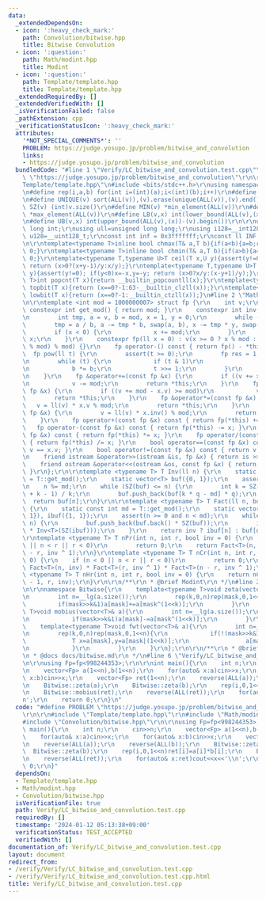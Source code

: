```yaml
---
data:
  _extendedDependsOn:
  - icon: ':heavy_check_mark:'
    path: Convolution/bitwise.hpp
    title: Bitwise Convolution
  - icon: ':question:'
    path: Math/modint.hpp
    title: Modint
  - icon: ':question:'
    path: Template/template.hpp
    title: Template/template.hpp
  _extendedRequiredBy: []
  _extendedVerifiedWith: []
  _isVerificationFailed: false
  _pathExtension: cpp
  _verificationStatusIcon: ':heavy_check_mark:'
  attributes:
    '*NOT_SPECIAL_COMMENTS*': ''
    PROBLEM: https://judge.yosupo.jp/problem/bitwise_and_convolution
    links:
    - https://judge.yosupo.jp/problem/bitwise_and_convolution
  bundledCode: "#line 1 \"Verify/LC_bitwise_and_convolution.test.cpp\"\n#define PROBLEM\
    \ \"https://judge.yosupo.jp/problem/bitwise_and_convolution\"\r\n\r\n#line 1 \"\
    Template/template.hpp\"\n#include <bits/stdc++.h>\r\nusing namespace std;\r\n\r\
    \n#define rep(i,a,b) for(int i=(int)(a);i<(int)(b);i++)\r\n#define ALL(v) (v).begin(),(v).end()\r\
    \n#define UNIQUE(v) sort(ALL(v)),(v).erase(unique(ALL(v)),(v).end())\r\n#define\
    \ SZ(v) (int)v.size()\r\n#define MIN(v) *min_element(ALL(v))\r\n#define MAX(v)\
    \ *max_element(ALL(v))\r\n#define LB(v,x) int(lower_bound(ALL(v),(x))-(v).begin())\r\
    \n#define UB(v,x) int(upper_bound(ALL(v),(x))-(v).begin())\r\n\r\nusing ll=long\
    \ long int;\r\nusing ull=unsigned long long;\r\nusing i128=__int128_t;\r\nusing\
    \ u128=__uint128_t;\r\nconst int inf = 0x3fffffff;\r\nconst ll INF = 0x1fffffffffffffff;\r\
    \n\r\ntemplate<typename T>inline bool chmax(T& a,T b){if(a<b){a=b;return 1;}return\
    \ 0;}\r\ntemplate<typename T>inline bool chmin(T& a,T b){if(a>b){a=b;return 1;}return\
    \ 0;}\r\ntemplate<typename T,typename U>T ceil(T x,U y){assert(y!=0); if(y<0)x=-x,y=-y;\
    \ return (x>0?(x+y-1)/y:x/y);}\r\ntemplate<typename T,typename U>T floor(T x,U\
    \ y){assert(y!=0); if(y<0)x=-x,y=-y; return (x>0?x/y:(x-y+1)/y);}\r\ntemplate<typename\
    \ T>int popcnt(T x){return __builtin_popcountll(x);}\r\ntemplate<typename T>int\
    \ topbit(T x){return (x==0?-1:63-__builtin_clzll(x));}\r\ntemplate<typename T>int\
    \ lowbit(T x){return (x==0?-1:__builtin_ctzll(x));}\n#line 2 \"Math/modint.hpp\"\
    \n\r\ntemplate <int mod = 1000000007> struct fp {\r\n    int v;\r\n    static\
    \ constexpr int get_mod() { return mod; }\r\n    constexpr int inv() const {\r\
    \n        int tmp, a = v, b = mod, x = 1, y = 0;\r\n        while (b)\r\n    \
    \        tmp = a / b, a -= tmp * b, swap(a, b), x -= tmp * y, swap(x, y);\r\n\
    \        if (x < 0) {\r\n            x += mod;\r\n        }\r\n        return\
    \ x;\r\n    }\r\n    constexpr fp(ll x = 0) : v(x >= 0 ? x % mod : (mod - (-x)\
    \ % mod) % mod) {}\r\n    fp operator-() const { return fp() - *this; }\r\n  \
    \  fp pow(ll t) {\r\n        assert(t >= 0);\r\n        fp res = 1, b = *this;\r\
    \n        while (t) {\r\n            if (t & 1)\r\n                res *= b;\r\
    \n            b *= b;\r\n            t >>= 1;\r\n        }\r\n        return res;\r\
    \n    }\r\n    fp &operator+=(const fp &x) {\r\n        if ((v += x.v) >= mod)\r\
    \n            v -= mod;\r\n        return *this;\r\n    }\r\n    fp &operator-=(const\
    \ fp &x) {\r\n        if ((v += mod - x.v) >= mod)\r\n            v -= mod;\r\n\
    \        return *this;\r\n    }\r\n    fp &operator*=(const fp &x) {\r\n     \
    \   v = ll(v) * x.v % mod;\r\n        return *this;\r\n    }\r\n    fp &operator/=(const\
    \ fp &x) {\r\n        v = ll(v) * x.inv() % mod;\r\n        return *this;\r\n\
    \    }\r\n    fp operator+(const fp &x) const { return fp(*this) += x; }\r\n \
    \   fp operator-(const fp &x) const { return fp(*this) -= x; }\r\n    fp operator*(const\
    \ fp &x) const { return fp(*this) *= x; }\r\n    fp operator/(const fp &x) const\
    \ { return fp(*this) /= x; }\r\n    bool operator==(const fp &x) const { return\
    \ v == x.v; }\r\n    bool operator!=(const fp &x) const { return v != x.v; }\r\
    \n    friend istream &operator>>(istream &is, fp &x) { return is >> x.v; }\r\n\
    \    friend ostream &operator<<(ostream &os, const fp &x) { return os << x.v;\
    \ }\r\n};\r\n\r\ntemplate <typename T> T Inv(ll n) {\r\n    static const int md\
    \ = T::get_mod();\r\n    static vector<T> buf({0, 1});\r\n    assert(n > 0);\r\
    \n    n %= md;\r\n    while (SZ(buf) <= n) {\r\n        int k = SZ(buf), q = (md\
    \ + k - 1) / k;\r\n        buf.push_back(buf[k * q - md] * q);\r\n    }\r\n  \
    \  return buf[n];\r\n}\r\n\r\ntemplate <typename T> T Fact(ll n, bool inv = 0)\
    \ {\r\n    static const int md = T::get_mod();\r\n    static vector<T> buf({1,\
    \ 1}), ibuf({1, 1});\r\n    assert(n >= 0 and n < md);\r\n    while (SZ(buf) <=\
    \ n) {\r\n        buf.push_back(buf.back() * SZ(buf));\r\n        ibuf.push_back(ibuf.back()\
    \ * Inv<T>(SZ(ibuf)));\r\n    }\r\n    return inv ? ibuf[n] : buf[n];\r\n}\r\n\
    \r\ntemplate <typename T> T nPr(int n, int r, bool inv = 0) {\r\n    if (n < 0\
    \ || n < r || r < 0)\r\n        return 0;\r\n    return Fact<T>(n, inv) * Fact<T>(n\
    \ - r, inv ^ 1);\r\n}\r\ntemplate <typename T> T nCr(int n, int r, bool inv =\
    \ 0) {\r\n    if (n < 0 || n < r || r < 0)\r\n        return 0;\r\n    return\
    \ Fact<T>(n, inv) * Fact<T>(r, inv ^ 1) * Fact<T>(n - r, inv ^ 1);\r\n}\r\ntemplate\
    \ <typename T> T nHr(int n, int r, bool inv = 0) {\r\n    return nCr<T>(n + r\
    \ - 1, r, inv);\r\n}\r\n\r\n/**\r\n * @brief Modint\r\n */\n#line 2 \"Convolution/bitwise.hpp\"\
    \n\r\nnamespace Bitwise{\r\n    template<typename T>void zeta(vector<T>& a){\r\
    \n        int n=__lg(a.size());\r\n        rep(k,0,n)rep(mask,0,1<<n){\r\n   \
    \         if(mask>>k&1)a[mask]+=a[mask^(1<<k)];\r\n        }\r\n    }\r\n    template<typename\
    \ T>void mobius(vector<T>& a){\r\n        int n=__lg(a.size());\r\n        rep(k,0,n)rep(mask,0,1<<n){\r\
    \n            if(mask>>k&1)a[mask]-=a[mask^(1<<k)];\r\n        }\r\n    }\r\n\
    \    template<typename T>void fwt(vector<T>& a){\r\n        int n=__lg(a.size());\r\
    \n        rep(k,0,n)rep(mask,0,1<<n){\r\n            if(!(mask>>k&1)){\r\n   \
    \             T x=a[mask],y=a[mask|(1<<k)];\r\n                a[mask]=x+y,a[mask|(1<<k)]=x-y;\r\
    \n            }\r\n        }\r\n    }\r\n};\r\n\r\n/**\r\n * @brief Bitwise Convolution\r\
    \n * @docs docs/bitwise.md\r\n */\n#line 6 \"Verify/LC_bitwise_and_convolution.test.cpp\"\
    \n\r\nusing Fp=fp<998244353>;\r\n\r\nint main(){\r\n    int n;\r\n    cin>>n;\r\
    \n    vector<Fp> a(1<<n),b(1<<n);\r\n    for(auto& x:a)cin>>x;\r\n    for(auto&\
    \ x:b)cin>>x;\r\n    vector<Fp> ret(1<<n);\r\n    reverse(ALL(a));\r\n    reverse(ALL(b));\r\
    \n    Bitwise::zeta(a);\r\n    Bitwise::zeta(b);\r\n    rep(i,0,1<<n)ret[i]=a[i]*b[i];\r\
    \n    Bitwise::mobius(ret);\r\n    reverse(ALL(ret));\r\n    for(auto& x:ret)cout<<x<<'\\\
    n';\r\n    return 0;\r\n}\n"
  code: "#define PROBLEM \"https://judge.yosupo.jp/problem/bitwise_and_convolution\"\
    \r\n\r\n#include \"Template/template.hpp\"\r\n#include \"Math/modint.hpp\"\r\n\
    #include \"Convolution/bitwise.hpp\"\r\n\r\nusing Fp=fp<998244353>;\r\n\r\nint\
    \ main(){\r\n    int n;\r\n    cin>>n;\r\n    vector<Fp> a(1<<n),b(1<<n);\r\n\
    \    for(auto& x:a)cin>>x;\r\n    for(auto& x:b)cin>>x;\r\n    vector<Fp> ret(1<<n);\r\
    \n    reverse(ALL(a));\r\n    reverse(ALL(b));\r\n    Bitwise::zeta(a);\r\n  \
    \  Bitwise::zeta(b);\r\n    rep(i,0,1<<n)ret[i]=a[i]*b[i];\r\n    Bitwise::mobius(ret);\r\
    \n    reverse(ALL(ret));\r\n    for(auto& x:ret)cout<<x<<'\\n';\r\n    return\
    \ 0;\r\n}"
  dependsOn:
  - Template/template.hpp
  - Math/modint.hpp
  - Convolution/bitwise.hpp
  isVerificationFile: true
  path: Verify/LC_bitwise_and_convolution.test.cpp
  requiredBy: []
  timestamp: '2024-01-12 05:13:38+09:00'
  verificationStatus: TEST_ACCEPTED
  verifiedWith: []
documentation_of: Verify/LC_bitwise_and_convolution.test.cpp
layout: document
redirect_from:
- /verify/Verify/LC_bitwise_and_convolution.test.cpp
- /verify/Verify/LC_bitwise_and_convolution.test.cpp.html
title: Verify/LC_bitwise_and_convolution.test.cpp
---
```

